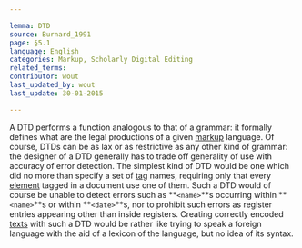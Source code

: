 ```yaml
---

lemma: DTD
source: Burnard_1991
page: §5.1
language: English
categories: Markup, Scholarly Digital Editing
related_terms:
contributor: wout
last_updated_by: wout
last_update: 30-01-2015

---
```


A DTD performs a function analogous to that of a grammar: it formally defines what are the legal productions of a given [markup](markup.html) language. Of course, DTDs can be as lax or as restrictive as any other kind of grammar: the designer of  a DTD generally has to trade off generality of use with accuracy of error detection. The simplest kind of DTD would be one which did no more than specify a set of [tag](tag.html) names, requiring only that every [element](element.html) tagged in a document use one of them. Such a DTD would of course be unable to detect errors such as **`<name>`**s occurring within **`<name>`**s or within **`<date>`**s, nor to prohibit such errors as register entries appearing other than inside registers. Creating correctly encoded [texts](text.html) with such a DTD would be rather like trying to speak a foreign language with the aid of a lexicon of the language, but no idea of its syntax.

